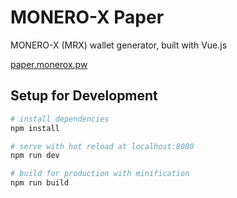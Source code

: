 # MONERO-X Paper

MONERO-X (MRX) wallet generator, built with Vue.js

[paper.monerox.pw](https://paper.monerox.pw)

## Setup for Development

``` bash
# install dependencies
npm install

# serve with hot reload at localhost:8080
npm run dev

# build for production with minification
npm run build
```
